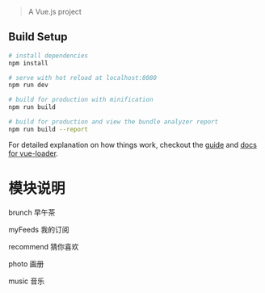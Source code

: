 
> A Vue.js project

## Build Setup

``` bash
# install dependencies
npm install

# serve with hot reload at localhost:8080
npm run dev

# build for production with minification
npm run build

# build for production and view the bundle analyzer report
npm run build --report
```

For detailed explanation on how things work, checkout the [guide](http://vuejs-templates.github.io/webpack/) and [docs for vue-loader](http://vuejs.github.io/vue-loader).

# 模块说明


  brunch 早午茶

  myFeeds 我的订阅
  
  recommend 猜你喜欢

  photo 画册
  
  music 音乐
